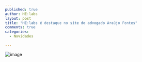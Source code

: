 ```yaml
---
published: true
author: HE:labs
layout: post
title: "HE:labs é destaque no site do advogado Araújo Fontes"
comments: true
categories:
  - Novidades
     
---
```


![image](/blog/images/posts/2012-10-29/araujoadvogados.jpg)